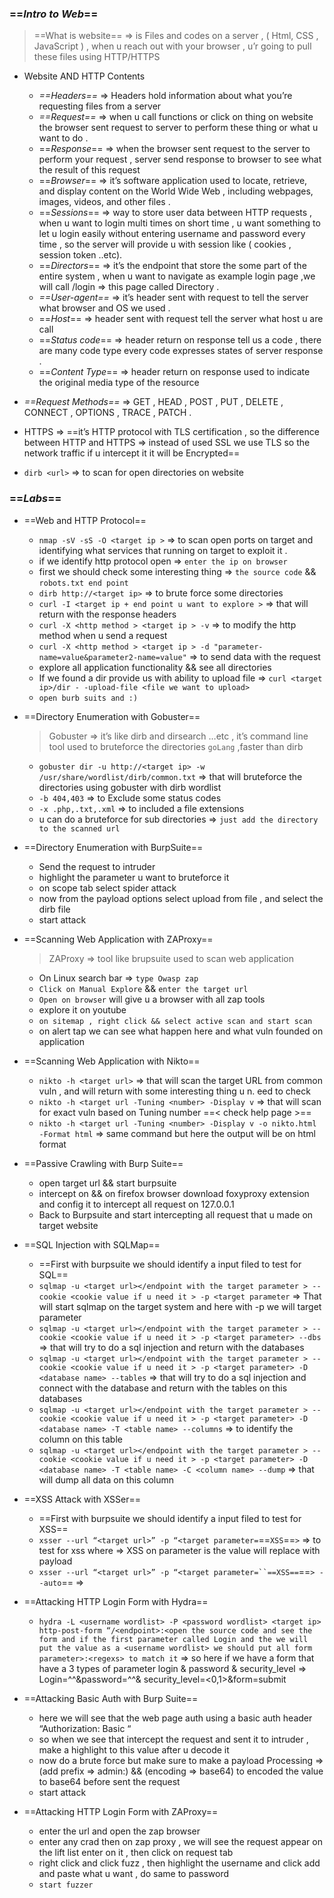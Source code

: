   

### ==_**Intro to Web**_==

  

> ==What is website== ⇒ is Files and codes on a server , ( Html, CSS , JavaScript ) , when u reach out with your browser , u’r going to pull these files using HTTP/HTTPS

  

- Website AND HTTP Contents
    
    - _==Headers==_ ⇒ Headers hold information about what you’re requesting files from a server
    - _==Request==_ ⇒ when u call functions or click on thing on website the browser sent request to server to perform these thing or what u want to do .
    - ==_Response_== ⇒ when the browser sent request to the server to perform your request , server send response to browser to see what the result of this request
    - ==_Browser_== ⇒ it’s software application used to locate, retrieve, and display content on the World Wide Web , including webpages, images, videos, and other files .
    - ==_Sessions_== ⇒ way to store user data between HTTP requests , when u want to login multi times on short time , u want something to let u login easily without entering username and password every time , so the server will provide u with session like ( cookies , session token ..etc).
    - ==_Directors_== ⇒ it’s the endpoint that store the some part of the entire system , when u want to navigate as example login page ,we will call /login ⇒ this page called Directory .
    - _==User-agent==_ ⇒ it’s header sent with request to tell the server what browser and OS we used .
    - ==_Host_== ⇒ header sent with request tell the server what host u are call
    - ==_Status code_== ⇒ header return on response tell us a code , there are many code type every code expresses states of server response .
    - ==_Content Type_== ⇒ header return on response used to indicate the original media type of the resource
    

  

- _==Request Methods==_ ⇒ GET , HEAD , POST , PUT , DELETE , CONNECT , OPTIONS , TRACE , PATCH .
- HTTPS ⇒ ==it’s HTTP protocol with TLS certification , so the difference between HTTP and HTTPS ⇒ instead of used SSL we use TLS so the network traffic if u intercept it it will be Encrypted==
- `dirb <url>` ⇒ to scan for open directories on website

  

### ==_**Labs**_==

  

- ==Web and HTTP Protocol==
    
    - `nmap -sV -sS -O <target ip >` ⇒ to scan open ports on target and identifying what services that running on target to exploit it .
    - if we identify http protocol open ⇒ `enter the ip on browser`
    - first we should check some interesting thing ⇒ `the source code` && `robots.txt end point`
    - `dirb http://<target ip>` ⇒ to brute force some directories
    - `curl -I <target ip + end point u want to explore >` ⇒ that will return with the response headers
    - `curl -X <http method > <target ip > -v` ⇒ to modify the http method when u send a request
    - `curl -X <http method > <target ip > -d "parameter-name=value&parameter2-name=value"` ⇒ to send data with the request
    - explore all application functionality && see all directories
    - If we found a dir provide us with ability to upload file ⇒ `curl <target ip>/dir - -upload-file <file we want to upload>`
    - `open burb suits and :)`
    
      
    

  

- ==Directory Enumeration with Gobuster==
    
    > Gobuster ⇒ it’s like dirb and dirsearch …etc , it’s command line tool used to bruteforce the directories `goLang` ,faster than dirb
    
    - `gobuster dir -u http://<target ip> -w /usr/share/wordlist/dirb/common.txt` ⇒ that will bruteforce the directories using gobuster with dirb wordlist
    - `-b 404,403` ⇒ to Exclude some status codes
    - `-x .php,.txt,.xml` ⇒ to included a file extensions
    - u can do a bruteforce for sub directories ⇒ `just add the directory to the scanned url`
    

  

- ==Directory Enumeration with BurpSuite==
    
    - Send the request to intruder
    - highlight the parameter u want to bruteforce it
    - on scope tab select spider attack
    - now from the payload options select upload from file , and select the dirb file
    - start attack
    

  

- ==Scanning Web Application with ZAProxy==
    
    > ZAProxy ⇒ tool like brupsuite used to scan web application
    
    - On Linux search bar ⇒ `type Owasp zap`
    - `Click on Manual Explore` && `enter the target url`
    - `Open on browser` will give u a browser with all zap tools
    - explore it on youtube
    - `on sitemap , right click && select active scan and start scan`
    - on alert tap we can see what happen here and what vuln founded on application
    
      
    

  

- ==Scanning Web Application with Nikto==
    
    - `nikto -h <target url>` ⇒ that will scan the target URL from common vuln , and will return with some interesting thing u n. eed to check
    - `nikto -h <target url -Tuning <number> -Display v` ⇒ that will scan for exact vuln based on Tuning number ==< check help page >==
    - `nikto -h <target url -Tuning <number> -Display v -o nikto.html -Format html` ⇒ same command but here the output will be on html format
    

  

- ==Passive Crawling with Burp Suite==
    
    - open target url && start burpsuite
    - intercept on && on firefox browser download foxyproxy extension and config it to intercept all request on 127.0.0.1
    - Back to Burpsuite and start intercepting all request that u made on target website
    

  

- ==SQL Injection with SQLMap==
    
    - ==First with burpsuite we should identify a input filed to test for SQL==
    - `sqlmap -u <target url></endpoint with the target parameter > --cookie <cookie value if u need it > -p <target parameter` ⇒ That will start sqlmap on the target system and here with -p we will target parameter
    - `sqlmap -u <target url></endpoint with the target parameter > --cookie <cookie value if u need it > -p <target parameter> --dbs` ⇒ that will try to do a sql injection and return with the databases
    - `sqlmap -u <target url></endpoint with the target parameter > --cookie <cookie value if u need it > -p <target parameter> -D <database name> --tables` ⇒ that will try to do a sql injection and connect with the database and return with the tables on this databases
    - `sqlmap -u <target url></endpoint with the target parameter > --cookie <cookie value if u need it > -p <target parameter> -D <database name> -T <table name> --columns` ⇒ to identify the column on this table
    - `sqlmap -u <target url></endpoint with the target parameter > --cookie <cookie value if u need it > -p <target parameter> -D <database name> -T <table name> -C <column name> --dump` ⇒ that will dump all data on this column
    
      
    

  

- ==XSS Attack with XSSer==
    
    - ==First with burpsuite we should identify a input filed to test for XSS==
    - `xsser --url “<target url>” -p “<target parameter=`==`XSS`==`>` ⇒ to test for xss where ⇒ XSS on parameter is the value will replace with payload
    - `xsser --url “<target url>” -p “<target parameter=``==XSS==`==`> --auto`== ⇒
    

  

- ==Attacking HTTP Login Form with Hydra==
    
    - `hydra -L <username wordlist> -P <password wordlist> <target ip> http-post-form “/<endpoint>:<open the source code and see the form and if the first parameter called Login and the we will put the value as a <username wordlist> we should put all form parameter>:<regexs> to match it` ⇒ so here if we have a form that have a 3 types of parameter login & password & security_level ⇒ Login=^<wordlist-username>^&password=^<wordlist-password>^& security_level=<0,1>&form=submit
    
      
    
      
    

  

- ==Attacking Basic Auth with Burp Suite==
    
    - here we will see that the web page auth using a basic auth header “Authorization: Basic <value in base64> “
    - so when we see that intercept the request and sent it to intruder , make a highlight to this value after u decode it
    - now do a brute force but make sure to make a payload Processing ⇒ (add prefix ⇒ admin:) && (encoding ⇒ base64) to encoded the value to base64 before sent the request
    - start attack
    

  

- ==Attacking HTTP Login Form with ZAProxy==
    
    - enter the url and open the zap browser
    - enter any crad then on zap proxy , we will see the request appear on the lift list enter on it , then click on request tab
    - right click and click fuzz , then highlight the username and click add and paste what u want , do same to password
    - `start fuzzer`